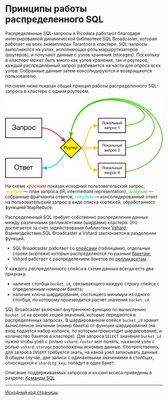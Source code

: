 # Принципы работы распределенного SQL
Распределенные SQL-запросы в Picodata работают благодаря интегрированной
динамической библиотеке SQL Broadcaster, которая работает на всех
экземплярах Tarantool в кластере. SQL-запросы выполняются на узлах,
исполняющих роль маршрутизаторов (роутеров), и получают данные с узлов
хранения (storages). Поскольку в кластере может быть много как узлов
хранения, так и роутеров, каждый распределенный запрос разбивается на
части для опроса всех узлов. Собранные данные затем консолидируются и
возвращаются пользователю. 

На схеме ниже показан общий принцип работы распределенного SQL-запроса в
кластере с одним роутером.

![Distributed query](picosql-curves.svg "general distributed query flow")

На схеме <span style="color:#ff0000ff">_красным_</span> показан исходный
пользовательский запрос, <span style="color:#fcc501ff">_желтым_</span> —
план запроса (IR, intermediate representation), <span
style="color:#39cb00ff">_зеленым_</span> — собранные фрагменты ответов,
<span style="color:#00c8e5ff">_голубым_</span> — консолидированный ответ
на пользовательский запрос в виде списка кортежей, обработанного
функцией MapReduce.

Распределенный SQL требует собственно распределения данных между
различными репликасетами (шардами) кластера. Это достигается за счет
задействования библиотеки [Vshard](../glossary.md#vshard). Взаимодействие SQL
Broadcaster и Vshard заключается в разделении функций:

- SQL Broadcaster работает со [спейсами](../glossary.md#space)
  (таблицами), отдельные строки (кортежи) которых распределяются по
  разным [бакетам](../glossary.md#bucket);
- Vshard работает с распределением бакетов по
  [репликасетам](../glossary.md#replicaset).

У каждого распределенного спейса в схеме данных всегда есть два признака:

- наличие столбца `bucket_id`, связывающего каждую строку спейса с
  определенным номером бакета;
- наличие ключа шардирования, состояшего минимум из одного столбца, по
  которому производится расчет значения `bucket_id`.

SQL Broadcaster включает внутреннюю функцию по вычислению `bucket_id` на
основе хешей значений, которые передаются в распределенных запросах. В
шардированном спейсе `bucket_id` хранит вычисленное значение (номер
бакета) от функции шардирования (на вход подается набор колонок, по
которым происходит шардирование, и количество бакетов в кластере). Для
запроса `SELECT` значение `bucket_id` нужно чтобы узел с ролью
`vshard.router` мог понять, на каком узле с ролью `vshard.storage`
расположены искомые данные. Соответственно, для запроса `INSERT`
требуется знать, на какой узел записывать данные. В общем случае, две
записи с одинаковыми значениями в столбцах, относящихся к
`sharding_key`, попадут в один бакет.

Описание поддерживаемых запросов и их синтаксиса приведены в разделе:
[Команды SQL](../queries)

---
[Исходный код страницы](https://git.picodata.io/picodata/picodata/docs/-/blob/main/docs/sql/review.md)
